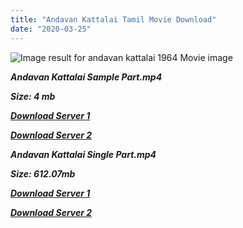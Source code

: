 ```yaml
---
title: "Andavan Kattalai Tamil Movie Download"
date: "2020-03-25"
---
```


![Image result for andavan kattalai 1964  Movie image](https://m.media-amazon.com/images/M/MV5BNzZmYjIyMzItYzlhNi00OGE1LTliMjEtYWJjNTIyMjAxYTZhXkEyXkFqcGdeQXVyMjA4OTI5NDQ@._V1_.jpg)

**_Andavan Kattalai Sample Part.mp4_**

**_Size: 4 mb_**

**_[Download Server 1](http://b5.wetransfer.vip/files/{cda5df2c15b60541c0c08958a9aa30b512670539b38ddb53042c71b1d10bc2b4}20Actor{cda5df2c15b60541c0c08958a9aa30b512670539b38ddb53042c71b1d10bc2b4}20Hits{cda5df2c15b60541c0c08958a9aa30b512670539b38ddb53042c71b1d10bc2b4}20Collection/Sivaji{cda5df2c15b60541c0c08958a9aa30b512670539b38ddb53042c71b1d10bc2b4}20Movies{cda5df2c15b60541c0c08958a9aa30b512670539b38ddb53042c71b1d10bc2b4}20Collections/Andavan{cda5df2c15b60541c0c08958a9aa30b512670539b38ddb53042c71b1d10bc2b4}20Kattalai{cda5df2c15b60541c0c08958a9aa30b512670539b38ddb53042c71b1d10bc2b4}20(1964)/Andavan{cda5df2c15b60541c0c08958a9aa30b512670539b38ddb53042c71b1d10bc2b4}20Kattalai{cda5df2c15b60541c0c08958a9aa30b512670539b38ddb53042c71b1d10bc2b4}20{cda5df2c15b60541c0c08958a9aa30b512670539b38ddb53042c71b1d10bc2b4}20Sample{cda5df2c15b60541c0c08958a9aa30b512670539b38ddb53042c71b1d10bc2b4}20HD.mp4)_**

**_[Download Server 2](http://b5.wetransfer.vip/files/{cda5df2c15b60541c0c08958a9aa30b512670539b38ddb53042c71b1d10bc2b4}20Actor{cda5df2c15b60541c0c08958a9aa30b512670539b38ddb53042c71b1d10bc2b4}20Hits{cda5df2c15b60541c0c08958a9aa30b512670539b38ddb53042c71b1d10bc2b4}20Collection/Sivaji{cda5df2c15b60541c0c08958a9aa30b512670539b38ddb53042c71b1d10bc2b4}20Movies{cda5df2c15b60541c0c08958a9aa30b512670539b38ddb53042c71b1d10bc2b4}20Collections/Andavan{cda5df2c15b60541c0c08958a9aa30b512670539b38ddb53042c71b1d10bc2b4}20Kattalai{cda5df2c15b60541c0c08958a9aa30b512670539b38ddb53042c71b1d10bc2b4}20(1964)/Andavan{cda5df2c15b60541c0c08958a9aa30b512670539b38ddb53042c71b1d10bc2b4}20Kattalai{cda5df2c15b60541c0c08958a9aa30b512670539b38ddb53042c71b1d10bc2b4}20{cda5df2c15b60541c0c08958a9aa30b512670539b38ddb53042c71b1d10bc2b4}20Sample{cda5df2c15b60541c0c08958a9aa30b512670539b38ddb53042c71b1d10bc2b4}20HD.mp4)_**

**_Andavan Kattalai Single Part.mp4_**

**_Size: 612.07mb_**

**_[Download Server 1](http://b5.wetransfer.vip/files/{cda5df2c15b60541c0c08958a9aa30b512670539b38ddb53042c71b1d10bc2b4}20Actor{cda5df2c15b60541c0c08958a9aa30b512670539b38ddb53042c71b1d10bc2b4}20Hits{cda5df2c15b60541c0c08958a9aa30b512670539b38ddb53042c71b1d10bc2b4}20Collection/Sivaji{cda5df2c15b60541c0c08958a9aa30b512670539b38ddb53042c71b1d10bc2b4}20Movies{cda5df2c15b60541c0c08958a9aa30b512670539b38ddb53042c71b1d10bc2b4}20Collections/Andavan{cda5df2c15b60541c0c08958a9aa30b512670539b38ddb53042c71b1d10bc2b4}20Kattalai{cda5df2c15b60541c0c08958a9aa30b512670539b38ddb53042c71b1d10bc2b4}20(1964)/Andavan{cda5df2c15b60541c0c08958a9aa30b512670539b38ddb53042c71b1d10bc2b4}20Kattalai{cda5df2c15b60541c0c08958a9aa30b512670539b38ddb53042c71b1d10bc2b4}20{cda5df2c15b60541c0c08958a9aa30b512670539b38ddb53042c71b1d10bc2b4}20Single{cda5df2c15b60541c0c08958a9aa30b512670539b38ddb53042c71b1d10bc2b4}20Part{cda5df2c15b60541c0c08958a9aa30b512670539b38ddb53042c71b1d10bc2b4}20HD.mp4)_**

**_[Download Server 2](http://b5.wetransfer.vip/files/{cda5df2c15b60541c0c08958a9aa30b512670539b38ddb53042c71b1d10bc2b4}20Actor{cda5df2c15b60541c0c08958a9aa30b512670539b38ddb53042c71b1d10bc2b4}20Hits{cda5df2c15b60541c0c08958a9aa30b512670539b38ddb53042c71b1d10bc2b4}20Collection/Sivaji{cda5df2c15b60541c0c08958a9aa30b512670539b38ddb53042c71b1d10bc2b4}20Movies{cda5df2c15b60541c0c08958a9aa30b512670539b38ddb53042c71b1d10bc2b4}20Collections/Andavan{cda5df2c15b60541c0c08958a9aa30b512670539b38ddb53042c71b1d10bc2b4}20Kattalai{cda5df2c15b60541c0c08958a9aa30b512670539b38ddb53042c71b1d10bc2b4}20(1964)/Andavan{cda5df2c15b60541c0c08958a9aa30b512670539b38ddb53042c71b1d10bc2b4}20Kattalai{cda5df2c15b60541c0c08958a9aa30b512670539b38ddb53042c71b1d10bc2b4}20{cda5df2c15b60541c0c08958a9aa30b512670539b38ddb53042c71b1d10bc2b4}20Single{cda5df2c15b60541c0c08958a9aa30b512670539b38ddb53042c71b1d10bc2b4}20Part{cda5df2c15b60541c0c08958a9aa30b512670539b38ddb53042c71b1d10bc2b4}20HD.mp4)_**
